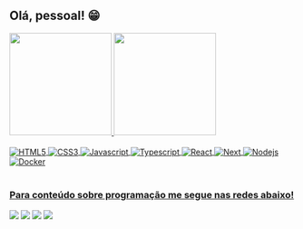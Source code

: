 ## Olá, pessoal! 😁

 <div>
   <a href="https://github.com/Ludevquest">
   <img height="180em" src="https://github-readme-stats.vercel.app/api?username=Ludevquest&show_icons=true&theme=tokyonight&include_all_commits=true&count_private=true"/>
   <img height="180em" src="https://github-readme-stats.vercel.app/api/top-langs/?username=Ludevquest&layout=compact&langs_count=6&theme=tokyonight"/>
</div>
    
<div style="display: inline_block"><br>
  <img align="center" alt="HTML5" src="https://img.shields.io/badge/HTML5-E34F26?style=for-the-badge&logo=html5&logoColor=white">
  <img align="center" alt="CSS3" src="https://img.shields.io/badge/CSS3-1572B6?style=for-the-badge&logo=css3&logoColor=white">
  <img align="center" alt="Javascript" src="https://img.shields.io/badge/JavaScript-323330?style=for-the-badge&logo=javascript&logoColor=F7DF1E">
  <img align="center" alt="Typescript" src="https://img.shields.io/badge/TypeScript-007ACC?style=for-the-badge&logo=typescript&logoColor=white">
  <img align="center" alt="React" src="https://img.shields.io/badge/React-323330?style=for-the-badge&logo=react&logoColor=61DAFB">
  <img align="center" alt="Next" src="https://img.shields.io/badge/Next%20js-323330?style=for-the-badge&logo=next.js&logoColor=61DAFB">
  <img align="center" alt="Nodejs" src="https://img.shields.io/badge/Node%20js-339933?style=for-the-badge&logo=nodedotjs&logoColor=white">
  <img align="center" alt="Docker" src="https://img.shields.io/badge/Docker-FFFFFF?style=for-the-badge&logo=docker&logoColor=blue">
</div>
 
<br>
 
### Para conteúdo sobre programação me segue nas redes abaixo!
 
<div> 
  <a href="https://www.instagram.com/luiz.pereira4/" target="_blank"><img src="https://img.shields.io/badge/-Instagram-%23E4405F?style=for-the-badge&logo=instagram&logoColor=white" target="_blank"></a>
 <a href="https://discord.gg/zVpPkUg2" target="_blank"><img src="https://img.shields.io/badge/Discord-7289DA?style=for-the-badge&logo=discord&logoColor=white" target="_blank"></a> 
  <a href = "mailto:ludevprogbr19@gmail.com"><img src="https://img.shields.io/badge/-Gmail-%23333?style=for-the-badge&logo=gmail&logoColor=white" target="_blank"></a>
  <a href="https://www.linkedin.com/in/luizsilvadev" target="_blank"><img src="https://img.shields.io/badge/-LinkedIn-%230077B5?style=for-the-badge&logo=linkedin&logoColor=white" target="_blank"></a>
</div>
